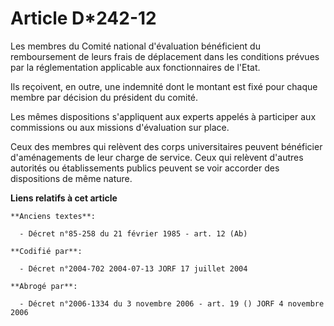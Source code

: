# Article D*242-12

Les membres du Comité national d'évaluation bénéficient du remboursement de leurs frais de déplacement dans les conditions
prévues par la réglementation applicable aux fonctionnaires de l'Etat.

Ils reçoivent, en outre, une indemnité dont le montant est fixé pour chaque membre par décision du président du comité.

Les mêmes dispositions s'appliquent aux experts appelés à participer aux commissions ou aux missions d'évaluation sur place.

Ceux des membres qui relèvent des corps universitaires peuvent bénéficier d'aménagements de leur charge de service. Ceux qui
relèvent d'autres autorités ou établissements publics peuvent se voir accorder des dispositions de même nature.

**Liens relatifs à cet article**

	**Anciens textes**:

	  - Décret n°85-258 du 21 février 1985 - art. 12 (Ab)

	**Codifié par**:

	  - Décret n°2004-702 2004-07-13 JORF 17 juillet 2004

	**Abrogé par**:

	  - Décret n°2006-1334 du 3 novembre 2006 - art. 19 () JORF 4 novembre 2006
